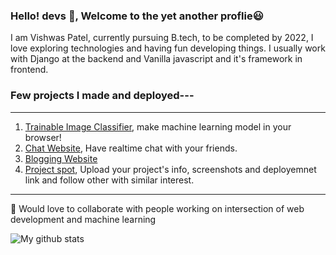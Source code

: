 ### Hello! devs 👋, Welcome to the yet another proflie😃

I am Vishwas Patel, currently pursuing B.tech, to be completed by 2022, I love exploring technologies and having fun developing things. I usually work with Django at the backend and Vanilla javascript and it's framework in frontend.

### Few projects I made and deployed---
<hr>

1. [Trainable Image Classifier](http://manupatel007.github.io/), make machine learning model in your browser!
2. [Chat Website](https://vast-beyond-31331.herokuapp.com/registration/), Have realtime chat with your friends.
3. [Blogging Website](https://vishwas007.pythonanywhere.com/user_reg/)
4. [Project spot](https://coolprojecthub.herokuapp.com/registration/), Upload your project's info, screenshots and deployemnet link and follow other with similar interest.
<hr>

💜 Would love to collaborate with people working on intersection of web development and machine learning

![My github stats](https://github-readme-stats.vercel.app/api?username=manupatel007&show_icons=true)
